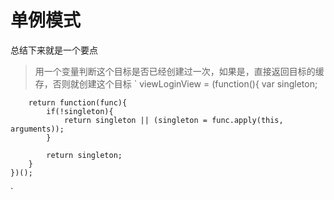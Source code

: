 # 单例模式

总结下来就是一个要点
> 用一个变量判断这个目标是否已经创建过一次，如果是，直接返回目标的缓存，否则就创建这个目标
`
    viewLoginView = (function(){
        var singleton;

        return function(func){
            if(!singleton){
                return singleton || (singleton = func.apply(this, arguments));
            }

            return singleton; 
        }
    })();
`